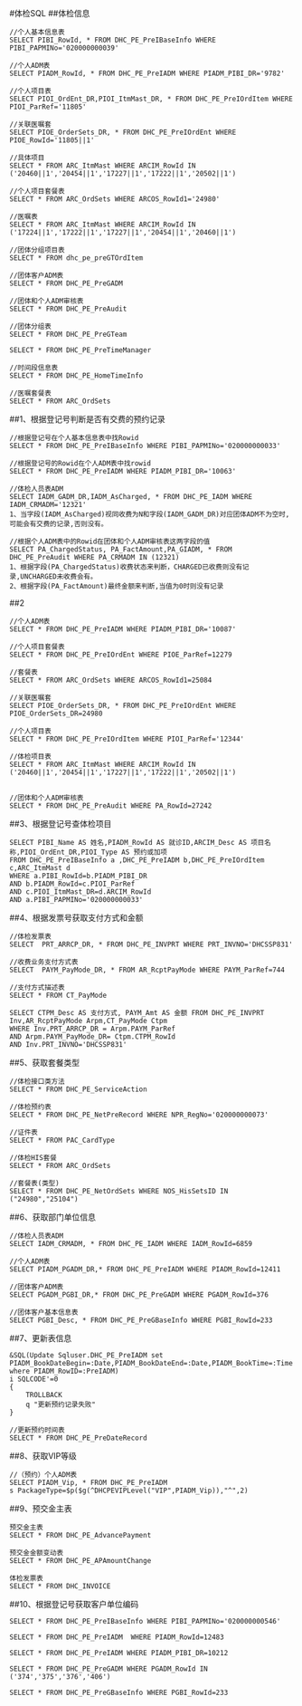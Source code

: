 #体检SQL
##体检信息

	//个人基本信息表
	SELECT PIBI_RowId, * FROM DHC_PE_PreIBaseInfo WHERE PIBI_PAPMINo='020000000039'
	
	//个人ADM表
	SELECT PIADM_RowId, * FROM DHC_PE_PreIADM WHERE PIADM_PIBI_DR='9782'
	
	//个人项目表
	SELECT PIOI_OrdEnt_DR,PIOI_ItmMast_DR, * FROM DHC_PE_PreIOrdItem WHERE PIOI_ParRef='11805'
	
	//关联医嘱套
	SELECT PIOE_OrderSets_DR, * FROM DHC_PE_PreIOrdEnt WHERE PIOE_RowId='11805||1'
	
	//具体项目
	SELECT * FROM ARC_ItmMast WHERE ARCIM_RowId IN ('20460||1','20454||1','17227||1','17222||1','20502||1')	

	//个人项目套餐表
	SELECT * FROM ARC_OrdSets WHERE ARCOS_RowId1='24980'
	
	//医嘱表
	SELECT * FROM ARC_ItmMast WHERE ARCIM_RowId IN ('17224||1','17222||1','17227||1','20454||1','20460||1')
	
	//团体分组项目表
	SELECT * FROM dhc_pe_preGTOrdItem

	//团体客户ADM表
	SELECT * FROM DHC_PE_PreGADM

	//团体和个人ADM审核表
	SELECT * FROM DHC_PE_PreAudit

	//团体分组表
	SELECT * FROM DHC_PE_PreGTeam

	SELECT * FROM DHC_PE_PreTimeManager

	//时间段信息表
	SELECT * FROM DHC_PE_HomeTimeInfo

	//医嘱套餐表
	SELECT * FROM ARC_OrdSets


##1、根据登记号判断是否有交费的预约记录

	//根据登记号在个人基本信息表中找Rowid
	SELECT * FROM DHC_PE_PreIBaseInfo WHERE PIBI_PAPMINo='020000000033'
	
	//根据登记号的Rowid在个人ADM表中找rowid
	SELECT * FROM DHC_PE_PreIADM WHERE PIADM_PIBI_DR='10063'

	//体检人员表ADM
	SELECT IADM_GADM_DR,IADM_AsCharged, * FROM DHC_PE_IADM WHERE IADM_CRMADM='12321'	
	1、当字段(IADM_AsCharged)视同收费为N和字段(IADM_GADM_DR)对应团体ADM不为空时,可能会有交费的记录,否则没有。

	//根据个人ADM表中的Rowid在团体和个人ADM审核表这两字段的值
	SELECT PA_ChargedStatus, PA_FactAmount,PA_GIADM, * FROM DHC_PE_PreAudit WHERE PA_CRMADM IN (12321)
	1、根据字段(PA_ChargedStatus)收费状态来判断，CHARGED已收费则没有记录,UNCHARGED未收费会有。
	2、根据字段(PA_FactAmount)最终金额来判断,当值为0时则没有记录



##2

	//个人ADM表
	SELECT * FROM DHC_PE_PreIADM WHERE PIADM_PIBI_DR='10087'
	
	//个人项目套餐表
	SELECT * FROM DHC_PE_PreIOrdEnt WHERE PIOE_ParRef=12279
	
	//套餐表
	SELECT * FROM ARC_OrdSets WHERE ARCOS_RowId1=25084
	
	//关联医嘱套
	SELECT PIOE_OrderSets_DR, * FROM DHC_PE_PreIOrdEnt WHERE PIOE_OrderSets_DR=24980
	
	//个人项目表
	SELECT * FROM DHC_PE_PreIOrdItem WHERE PIOI_ParRef='12344'
	
	//体检项目表
	SELECT * FROM ARC_ItmMast WHERE ARCIM_RowId IN ('20460||1','20454||1','17227||1','17222||1','20502||1')
	

	//团体和个人ADM审核表
	SELECT * FROM DHC_PE_PreAudit WHERE PA_RowId=27242


##3、根据登记号查体检项目

	SELECT PIBI_Name AS 姓名,PIADM_RowId AS 就诊ID,ARCIM_Desc AS 项目名称,PIOI_OrdEnt_DR,PIOI_Type AS 预约或加项
	FROM DHC_PE_PreIBaseInfo a ,DHC_PE_PreIADM b,DHC_PE_PreIOrdItem c,ARC_ItmMast d
	WHERE a.PIBI_RowId=b.PIADM_PIBI_DR   
	AND b.PIADM_RowId=c.PIOI_ParRef
	AND c.PIOI_ItmMast_DR=d.ARCIM_RowId
	AND a.PIBI_PAPMINo='020000000033'


##4、根据发票号获取支付方式和金额

	//体检发票表
	SELECT 	PRT_ARRCP_DR, * FROM DHC_PE_INVPRT WHERE PRT_INVNO='DHCSSP831'
	
	//收费业务支付方式表
	SELECT 	PAYM_PayMode_DR, * FROM AR_RcptPayMode WHERE PAYM_ParRef=744
	
	//支付方式描述表
	SELECT * FROM CT_PayMode

	SELECT CTPM_Desc AS 支付方式, PAYM_Amt AS 金额 FROM DHC_PE_INVPRT Inv,AR_RcptPayMode Arpm,CT_PayMode Ctpm
	WHERE Inv.PRT_ARRCP_DR = Arpm.PAYM_ParRef
	AND Arpm.PAYM_PayMode_DR= Ctpm.CTPM_RowId
	AND Inv.PRT_INVNO='DHCSSP831'




##5、获取套餐类型

	//体检接口类方法
	SELECT * FROM DHC_PE_ServiceAction

	//体检预约表
	SELECT * FROM DHC_PE_NetPreRecord WHERE NPR_RegNo='020000000073'

	//证件表
	SELECT * FROM PAC_CardType

	//体检HIS套餐
	SELECT * FROM ARC_OrdSets

	//套餐表(类型)
	SELECT * FROM DHC_PE_NetOrdSets WHERE NOS_HisSetsID IN ("24980","25104")


##6、获取部门单位信息

	//体检人员表ADM
	SELECT IADM_CRMADM, * FROM DHC_PE_IADM WHERE IADM_RowId=6859
	
	//个人ADM表
	SELECT PIADM_PGADM_DR,* FROM DHC_PE_PreIADM WHERE PIADM_RowId=12411
	
	//团体客户ADM表
	SELECT PGADM_PGBI_DR,* FROM DHC_PE_PreGADM WHERE PGADM_RowId=376
	
	//团体客户基本信息表
	SELECT PGBI_Desc, * FROM DHC_PE_PreGBaseInfo WHERE PGBI_RowId=233


##7、更新表信息

	&SQL(Update Sqluser.DHC_PE_PreIADM set PIADM_BookDateBegin=:Date,PIADM_BookDateEnd=:Date,PIADM_BookTime=:Time where PIADM_RowID=:PreIADM)
	i SQLCODE'=0
	{
		TROLLBACK
		q "更新预约记录失败"
	}

	//更新预约时间表
	SELECT * FROM DHC_PE_PreDateRecord 

##8、获取VIP等级

	//（预约）个人ADM表
	SELECT PIADM_Vip, * FROM DHC_PE_PreIADM
	s PackageType=$p($g(^DHCPEVIPLevel("VIP",PIADM_Vip)),"^",2)


##9、预交金主表

	预交金主表
	SELECT * FROM DHC_PE_AdvancePayment

	预交金金额变动表
	SELECT * FROM DHC_PE_APAmountChange

	体检发票表
	SELECT * FROM DHC_INVOICE


##10、根据登记号获取客户单位编码

	SELECT * FROM DHC_PE_PreIBaseInfo WHERE PIBI_PAPMINo='020000000546'

	SELECT * FROM DHC_PE_PreIADM  WHERE PIADM_RowId=12483

	SELECT * FROM DHC_PE_PreIADM WHERE PIADM_PIBI_DR=10212

	SELECT * FROM DHC_PE_PreGADM WHERE PGADM_RowId IN ('374','375','376','406')
	
	SELECT * FROM DHC_PE_PreGBaseInfo WHERE PGBI_RowId=233
